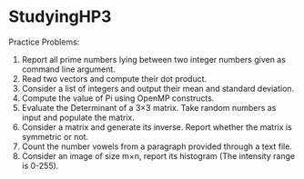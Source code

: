 # StudyingHP3

Practice Problems:
1. Report all prime numbers lying between two integer numbers given as command line argument.
2. Read two vectors and compute their dot product.
3. Consider a list of integers and output their mean and standard deviation.
4. Compute the value of Pi using OpenMP constructs.
5. Evaluate the Determinant of a 3×3 matrix. Take random numbers as input and populate the matrix.
6. Consider a matrix and generate its inverse. Report whether the matrix is symmetric or not.
7. Count the number vowels from a paragraph provided through a text file.
8. Consider an image of size m×n, report its histogram (The intensity range is 0-255).

